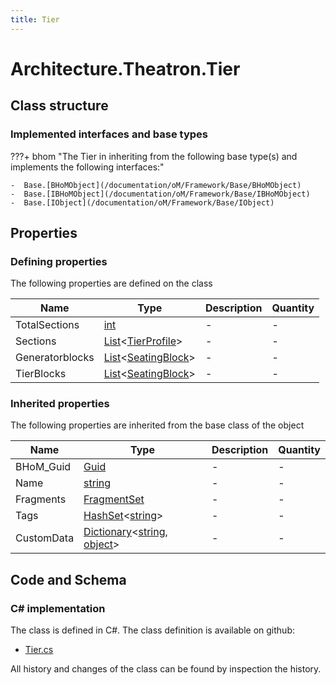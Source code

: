 ```yaml
---
title: Tier
---
```


# Architecture.Theatron.Tier



## Class structure

### Implemented interfaces and base types

???+ bhom "The Tier in inheriting from the following base type(s) and implements the following interfaces:"

    -  Base.[BHoMObject](/documentation/oM/Framework/Base/BHoMObject)
    -  Base.[IBHoMObject](/documentation/oM/Framework/Base/IBHoMObject)
    -  Base.[IObject](/documentation/oM/Framework/Base/IObject)


## Properties



### Defining properties

The following properties are defined on the class

| Name             | Type             | Description      | Quantity         |
|------------------|------------------|------------------|------------------|
| TotalSections | [int](https://learn.microsoft.com/en-us/dotnet/api/System.Int32?view=netstandard-2.0) | - | - |
| Sections | [List](https://learn.microsoft.com/en-us/dotnet/api/System.Collections.Generic.List-1?view=netstandard-2.0)&lt;[TierProfile](/documentation/oM/Analytical/Architecture/Theatron/TierProfile)&gt; | - | - |
| Generatorblocks | [List](https://learn.microsoft.com/en-us/dotnet/api/System.Collections.Generic.List-1?view=netstandard-2.0)&lt;[SeatingBlock](/documentation/oM/Analytical/Architecture/Theatron/SeatingBlock)&gt; | - | - |
| TierBlocks | [List](https://learn.microsoft.com/en-us/dotnet/api/System.Collections.Generic.List-1?view=netstandard-2.0)&lt;[SeatingBlock](/documentation/oM/Analytical/Architecture/Theatron/SeatingBlock)&gt; | - | - |


### Inherited properties
The following properties are inherited from the base class of the object

| Name             | Type             | Description      | Quantity         |
|------------------|------------------|------------------|------------------|
| BHoM_Guid | [Guid](https://learn.microsoft.com/en-us/dotnet/api/System.Guid?view=netstandard-2.0) | - | - |
| Name | [string](https://learn.microsoft.com/en-us/dotnet/api/System.String?view=netstandard-2.0) | - | - |
| Fragments | [FragmentSet](/documentation/oM/Framework/Base/FragmentSet) | - | - |
| Tags | [HashSet](https://learn.microsoft.com/en-us/dotnet/api/System.Collections.Generic.HashSet-1?view=netstandard-2.0)&lt;[string](https://learn.microsoft.com/en-us/dotnet/api/System.String?view=netstandard-2.0)&gt; | - | - |
| CustomData | [Dictionary](https://learn.microsoft.com/en-us/dotnet/api/System.Collections.Generic.Dictionary-2?view=netstandard-2.0)&lt;[string](https://learn.microsoft.com/en-us/dotnet/api/System.String?view=netstandard-2.0), [object](https://learn.microsoft.com/en-us/dotnet/api/System.Object?view=netstandard-2.0)&gt; | - | - |


## Code and Schema

### C# implementation

The class is defined in C#. The class definition is available on github:

- [Tier.cs](https://github.com/BHoM/BHoM/blob/develop/Architecture_oM/Theatron/Elements/Tier.cs)

All history and changes of the class can be found by inspection the history.
